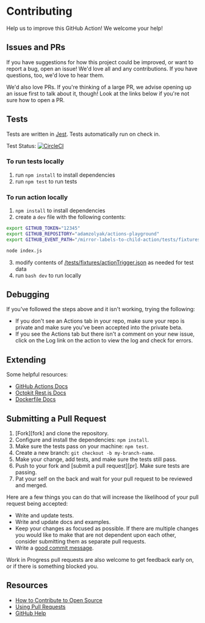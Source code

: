 # Contributing

Help us to improve this GitHub Action! We welcome your help!

## Issues and PRs

If you have suggestions for how this project could be improved, or want to report a bug, open an issue! We'd love all and any contributions. If you have questions, too, we'd love to hear them.

We'd also love PRs. If you're thinking of a large PR, we advise opening up an issue first to talk about it, though! Look at the links below if you're not sure how to open a PR.

## Tests

Tests are written in [Jest](https://jestjs.io/en/). Tests automatically run on check in.

Test Status: [![CircleCI](https://circleci.com/gh/adamzolyak/mirror-labels-to-child-action/tree/master.svg?style=svg)](https://circleci.com/gh/adamzolyak/checklist-checker-action/tree/master)

### To run tests locally

1. run `npm install` to install dependencies
2. run `npm test` to run tests

### To run action locally

1. `npm install` to install dependencies
2. create a `dev` file with the following contents:

```bash
export GITHUB_TOKEN="12345"
export GITHUB_REPOSITORY="adamzolyak/actions-playground"
export GITHUB_EVENT_PATH="/mirror-labels-to-child-action/tests/fixtures/actionTrigger.json"

node index.js
```

3. modify contents of [/tests/fixtures/actionTrigger.json](./tests/fixtures/actionTrigger.json) as needed for test data
4. run `bash dev` to run locally

## Debugging

If you've followed the steps above and it isn't working, trying the following:

- If you don't see an Actions tab in your repo, make sure your repo is private and make sure you've been accepted into the private beta.
- If you see the Actions tab but there isn't a comment on your new issue, click on the Log link on the action to view the log and check for errors.

## Extending

Some helpful resources:

- [GitHub Actions Docs](https://developer.github.com/actions/)
- [Octokit Rest.js Docs](https://octokit.github.io/rest.js/#api-Issues-createComment)
- [Dockerfile Docs](https://docs.docker.com/engine/reference/builder/)

## Submitting a Pull Request

1. [Fork][fork] and clone the repository.
1. Configure and install the dependencies: `npm install`.
1. Make sure the tests pass on your machine: `npm test`.
1. Create a new branch: `git checkout -b my-branch-name`.
1. Make your change, add tests, and make sure the tests still pass.
1. Push to your fork and [submit a pull request][pr]. Make sure tests are passing.
1. Pat your self on the back and wait for your pull request to be reviewed and merged.

Here are a few things you can do that will increase the likelihood of your pull request being accepted:

- Write and update tests.
- Write and update docs and examples.
- Keep your changes as focused as possible. If there are multiple changes you would like to make that are not dependent upon each other, consider submitting them as separate pull requests.
- Write a [good commit message](http://tbaggery.com/2008/04/19/a-note-about-git-commit-messages.html).

Work in Progress pull requests are also welcome to get feedback early on, or if there is something blocked you.

## Resources

- [How to Contribute to Open Source](https://opensource.guide/how-to-contribute/)
- [Using Pull Requests](https://help.github.com/articles/about-pull-requests/)
- [GitHub Help](https://help.github.com)
